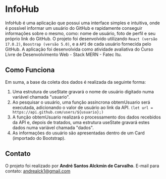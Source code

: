 # InfoHub

InfoHub é uma aplicação que possui uma interface simples e intuitiva, onde é possível informar um usuário do GitHub e rapidamente conseguir informações sobre o mesmo, como: nome de usuário, foto de perfil e seu próprio link do GitHub. O projeto foi desenvolvido utilizando `React (versão 17.0.2)`, `Boostrap (versão 5.0)`, e a `API` de cada usuário fornecida pelo GitHub. A aplicação foi desenvolvida como atividade avaliativa do Curso Livre de Desenvolvimento Web - Stack MERN - Fatec Itu.

## Como Funciona

Em suma, a base da coleta dos dados é realizada da seguinte forma:

1. Uma estrutura de useState gravará o nome de usuário digitado numa variável chamada "usuario".
2. Ao pesquisar o usuário, uma função assíncrona obtemUsuario será executada, adicionando o valor de usuário ao link da API. `(let url = https://api.github.com/users/${usuario};)`
3. A função obtemUsuario realizará o processamento dos dados recebidos da API e, depois de tratados, uma estrutura useState gravará estes dados numa variável chamada "dados".
4. As informações do usuário são apresentadas dentro de um Card (importado do Bootstrap).

## Contato

O projeto foi realizado por **André Santos Alckmin de Carvalho**.
E-mail para contato: andrealck1@gmail.com
